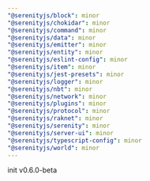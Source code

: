 ```yaml
---
"@serenityjs/block": minor
"@serenityjs/chokidar": minor
"@serenityjs/command": minor
"@serenityjs/data": minor
"@serenityjs/emitter": minor
"@serenityjs/entity": minor
"@serenityjs/eslint-config": minor
"@serenityjs/item": minor
"@serenityjs/jest-presets": minor
"@serenityjs/logger": minor
"@serenityjs/nbt": minor
"@serenityjs/network": minor
"@serenityjs/plugins": minor
"@serenityjs/protocol": minor
"@serenityjs/raknet": minor
"@serenityjs/serenity": minor
"@serenityjs/server-ui": minor
"@serenityjs/typescript-config": minor
"@serenityjs/world": minor
---
```


init v0.6.0-beta

